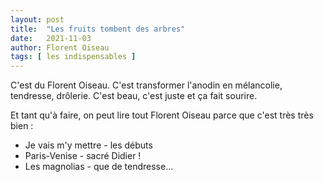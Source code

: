 ```yaml
---
layout: post
title:  "Les fruits tombent des arbres"
date:   2021-11-03
author: Florent Oiseau
tags: [ les indispensables ]
---
```

C'est du Florent Oiseau. C'est transformer l'anodin en mélancolie, tendresse, drôlerie. C'est beau, c'est juste et ça fait sourire.
<!--more-->

Et tant qu'à faire, on peut lire tout Florent Oiseau parce que c'est très très bien :

* Je vais m'y mettre - les débuts
* Paris-Venise - sacré Didier !
* Les magnolias - que de tendresse...